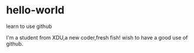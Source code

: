 # hello-world
learn to use github

I'm a student from XDU,a new coder,fresh fish!
wish to have a good use of github.
